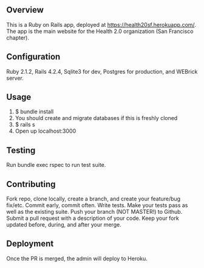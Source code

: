
## Overview

This is a Ruby on Rails app, deployed at <https://health20sf.herokuapp.com/>. The app is the main website for the Health 2.0 organization (San Francisco chapter).

## Configuration

Ruby 2.1.2, Rails 4.2.4, Sqlite3 for dev, Postgres for production, and WEBrick server. 

## Usage

  1. $ bundle install
  2. You should create and migrate databases if this is freshly cloned
  3. $ rails s
  4. Open up localhost:3000

## Testing

Run bundle exec rspec to run test suite.

## Contributing

Fork repo, clone locally, create a branch, and create your feature/bug fix/etc. Commit early, commit often. Write tests.
Make your tests pass as well as the existing suite. Push your branch (NOT MASTER!) to Github. Submit a pull request with a description of your code. Keep your fork updated before, during, and after your merge.

## Deployment

Once the PR is merged, the admin will deploy to Heroku. 
 

